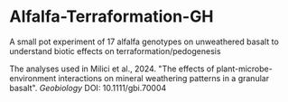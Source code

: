 # Alfalfa-Terraformation-GH
A small pot experiment of 17 alfalfa genotypes on unweathered basalt to understand biotic effects on terraformation/pedogenesis

The analyses used in Milici et al., 2024. "The effects of plant-microbe-environment interactions on mineral weathering patterns in a granular basalt". *Geobiology* DOI: 10.1111/gbi.70004
